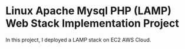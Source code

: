 

# Linux Apache Mysql PHP (LAMP) Web Stack Implementation Project


In this project, I deployed a LAMP stack on EC2 AWS Cloud.
